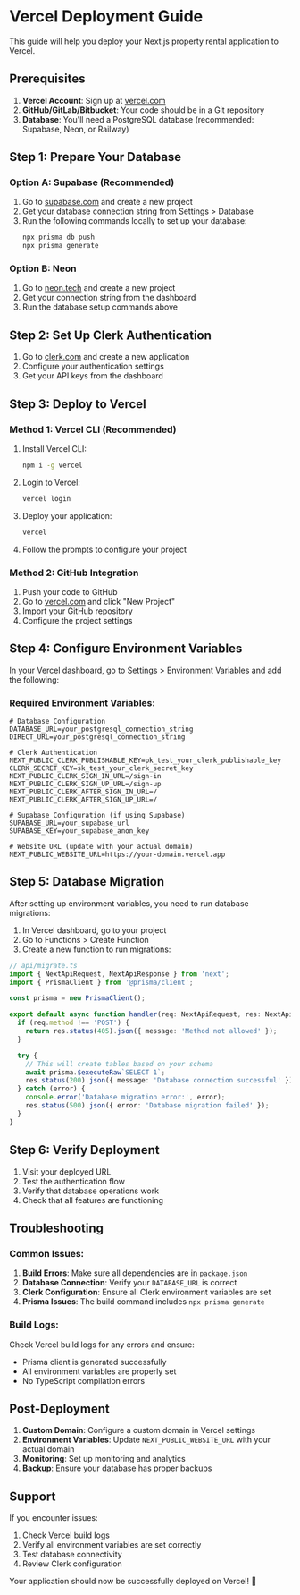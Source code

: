 # Vercel Deployment Guide

This guide will help you deploy your Next.js property rental application to Vercel.

## Prerequisites

1. **Vercel Account**: Sign up at [vercel.com](https://vercel.com)
2. **GitHub/GitLab/Bitbucket**: Your code should be in a Git repository
3. **Database**: You'll need a PostgreSQL database (recommended: Supabase, Neon, or Railway)

## Step 1: Prepare Your Database

### Option A: Supabase (Recommended)
1. Go to [supabase.com](https://supabase.com) and create a new project
2. Get your database connection string from Settings > Database
3. Run the following commands locally to set up your database:
   ```bash
   npx prisma db push
   npx prisma generate
   ```

### Option B: Neon
1. Go to [neon.tech](https://neon.tech) and create a new project
2. Get your connection string from the dashboard
3. Run the database setup commands above

## Step 2: Set Up Clerk Authentication

1. Go to [clerk.com](https://clerk.com) and create a new application
2. Configure your authentication settings
3. Get your API keys from the dashboard

## Step 3: Deploy to Vercel

### Method 1: Vercel CLI (Recommended)
1. Install Vercel CLI:
   ```bash
   npm i -g vercel
   ```

2. Login to Vercel:
   ```bash
   vercel login
   ```

3. Deploy your application:
   ```bash
   vercel
   ```

4. Follow the prompts to configure your project

### Method 2: GitHub Integration
1. Push your code to GitHub
2. Go to [vercel.com](https://vercel.com) and click "New Project"
3. Import your GitHub repository
4. Configure the project settings

## Step 4: Configure Environment Variables

In your Vercel dashboard, go to Settings > Environment Variables and add the following:

### Required Environment Variables:

```
# Database Configuration
DATABASE_URL=your_postgresql_connection_string
DIRECT_URL=your_postgresql_connection_string

# Clerk Authentication
NEXT_PUBLIC_CLERK_PUBLISHABLE_KEY=pk_test_your_clerk_publishable_key
CLERK_SECRET_KEY=sk_test_your_clerk_secret_key
NEXT_PUBLIC_CLERK_SIGN_IN_URL=/sign-in
NEXT_PUBLIC_CLERK_SIGN_UP_URL=/sign-up
NEXT_PUBLIC_CLERK_AFTER_SIGN_IN_URL=/
NEXT_PUBLIC_CLERK_AFTER_SIGN_UP_URL=/

# Supabase Configuration (if using Supabase)
SUPABASE_URL=your_supabase_url
SUPABASE_KEY=your_supabase_anon_key

# Website URL (update with your actual domain)
NEXT_PUBLIC_WEBSITE_URL=https://your-domain.vercel.app
```

## Step 5: Database Migration

After setting up environment variables, you need to run database migrations:

1. In Vercel dashboard, go to your project
2. Go to Functions > Create Function
3. Create a new function to run migrations:

```typescript
// api/migrate.ts
import { NextApiRequest, NextApiResponse } from 'next';
import { PrismaClient } from '@prisma/client';

const prisma = new PrismaClient();

export default async function handler(req: NextApiRequest, res: NextApiResponse) {
  if (req.method !== 'POST') {
    return res.status(405).json({ message: 'Method not allowed' });
  }

  try {
    // This will create tables based on your schema
    await prisma.$executeRaw`SELECT 1`;
    res.status(200).json({ message: 'Database connection successful' });
  } catch (error) {
    console.error('Database migration error:', error);
    res.status(500).json({ error: 'Database migration failed' });
  }
}
```

## Step 6: Verify Deployment

1. Visit your deployed URL
2. Test the authentication flow
3. Verify that database operations work
4. Check that all features are functioning

## Troubleshooting

### Common Issues:

1. **Build Errors**: Make sure all dependencies are in `package.json`
2. **Database Connection**: Verify your `DATABASE_URL` is correct
3. **Clerk Configuration**: Ensure all Clerk environment variables are set
4. **Prisma Issues**: The build command includes `npx prisma generate`

### Build Logs:
Check Vercel build logs for any errors and ensure:
- Prisma client is generated successfully
- All environment variables are properly set
- No TypeScript compilation errors

## Post-Deployment

1. **Custom Domain**: Configure a custom domain in Vercel settings
2. **Environment Variables**: Update `NEXT_PUBLIC_WEBSITE_URL` with your actual domain
3. **Monitoring**: Set up monitoring and analytics
4. **Backup**: Ensure your database has proper backups

## Support

If you encounter issues:
1. Check Vercel build logs
2. Verify all environment variables are set correctly
3. Test database connectivity
4. Review Clerk configuration

Your application should now be successfully deployed on Vercel! 🚀
